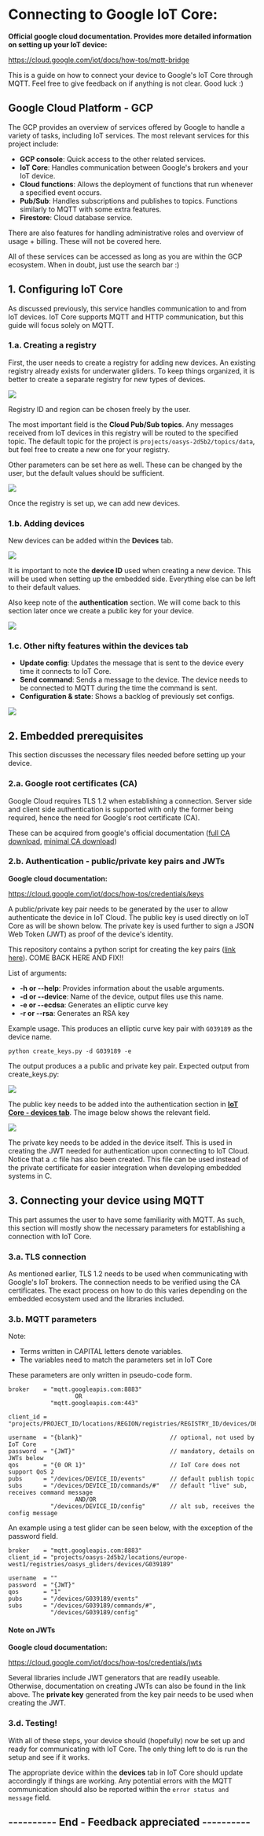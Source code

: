 # Connecting to Google IoT Core:

**Official google cloud documentation. Provides more detailed information on setting up your IoT device:**

https://cloud.google.com/iot/docs/how-tos/mqtt-bridge

This is a guide on how to connect your device to Google's IoT Core through MQTT. Feel free to give feedback on if anything is not clear. Good luck :)



## Google Cloud Platform - GCP

The GCP provides an overview of services offered by Google to handle a variety of tasks, including IoT services. The most relevant services for this project include:

- **GCP console**: Quick access to the other related services.
- **IoT Core**: Handles communication between Google's brokers and your IoT device.
- **Cloud functions**: Allows the deployment of functions that run whenever a specified event occurs.
- **Pub/Sub**: Handles subscriptions and publishes to topics. Functions similarly to MQTT with some extra features.
- **Firestore**: Cloud database service.

There are also features for handling administrative roles and overview of usage + billing. These will not be covered here.

All of these services can be accessed as long as you are within the GCP ecosystem. When in doubt, just use the search bar :)



## 1. Configuring IoT Core

As discussed previously, this service handles communication to and from IoT devices. IoT Core supports MQTT and HTTP communication, but this guide will focus solely on MQTT.


### 1.a. Creating a registry

First, the user needs to create a registry for adding new devices. An existing registry already exists for underwater gliders. To keep things organized, it is better to create a separate registry for new types of devices.

![](./figures/iotcore_registrylist.png)


Registry ID and region can be chosen freely by the user.

The most important field is the **Cloud Pub/Sub topics**. Any messages received from IoT devices in this registry will be routed to the specified topic. The default topic for the project is ``` projects/oasys-2d5b2/topics/data ```, but feel free to create a new one for your registry.

Other parameters can be set here as well. These can be changed by the user, but the default values should be sufficient.

![](./figures/iotcore_newregistry.png)


Once the registry is set up, we can add new devices.


### 1.b. Adding devices

New devices can be added within the **Devices** tab.

![](./figures/iotcore_devices.png)

It is important to note the **device ID** used when creating a new device. This will be used when setting up the embedded side.
Everything else can be left to their default values.

Also keep note of the **authentication** section. We will come back to this section later once we create a public key for your device.

![](./figures/iotcore_newdevice.png)

### 1.c. Other nifty features within the devices tab
 
- **Update config**: Updates the message that is sent to the device every time it connects to IoT Core. 
- **Send command**: Sends a message to the device. The device needs to be connected to MQTT during the time the command is sent.
- **Configuration & state**: Shows a backlog of previously set configs.

![](./figures/iotcore_devicedetails.png)

## 2. Embedded prerequisites

This section discusses the necessary files needed before setting up your device.


### 2.a. Google root certificates (CA)

Google Cloud requires TLS 1.2 when establishing a connection. Server side and client side authentication is supported with only the former being required, hence the need for Google's root certificate (CA).

These can be acquired from google's official documentation ([full CA download](https://pki.goog/roots.pem), [minimal CA download](https://pki.goog/gtsltsr/gtsltsr.crt))


### 2.b. Authentication - public/private key pairs and JWTs

**Google cloud documentation:**

https://cloud.google.com/iot/docs/how-tos/credentials/keys

A public/private key pair needs to be generated by the user to allow authenticate the device in IoT Cloud. The public key is used directly on IoT Core as will be shown below. The private key is used further to sign a JSON Web Token (JWT) as proof of the device's identity.

This repository contains a python script for creating the key pairs ([link here]()). COME BACK HERE AND FIX!!

List of arguments:

- **-h or --help**: Provides information about the usable arguments.
- **-d or --device**: Name of the device, output files use this name.
- **-e or --ecdsa**: Generates an elliptic curve key
- **-r or --rsa**: Generates an RSA key

Example usage. This produces an elliptic curve key pair with ``` G039189 ``` as the device name.

```
python create_keys.py -d G039189 -e
```

The output produces a a public and private key pair. 
Expected output from create_keys.py:

![](./figures/iotcore_keypair.png)

The public key needs to be added into the authentication section in [**IoT Core - devices tab**](). The image below shows the relevant field.

![](./figures/iotcore_deviceauthentication.png)

The private key needs to be added in the device itself. This is used in creating the JWT needed for authentication upon connecting to IoT Cloud.
Notice that a .c file has also been created. This file can be used instead of the private certificate for easier integration when developing embedded systems in C.



## 3. Connecting your device using MQTT

This part assumes the user to have some familiarity with MQTT. As such, this section will mostly show the necessary parameters for establishing a connection with IoT Core.


### 3.a. TLS connection

As mentioned earlier, TLS 1.2 needs to be used when communicating with Google's IoT brokers. The connection needs to be verified using the CA certificates. The exact process on how to do this varies depending on the embedded ecosystem used and the libraries included.


### 3.b. MQTT parameters

Note: 
- Terms written in CAPITAL letters denote variables. 
- The variables need to match the parameters set in IoT Core

These parameters are only written in pseudo-code form.

```
broker    = "mqtt.googleapis.com:8883"
                   OR 
            "mqtt.googleapis.com:443"

client_id = "projects/PROJECT_ID/locations/REGION/registries/REGISTRY_ID/devices/DEVICE_ID"

username  = "{blank}"                         // optional, not used by IoT Core
password  = "{JWT}"                           // mandatory, details on JWTs below
qos       = "{0 OR 1}"                        // IoT Core does not support QoS 2
pubs      = "/devices/DEVICE_ID/events"       // default publish topic
subs      = "/devices/DEVICE_ID/commands/#"   // default "live" sub, receives command message
                   AND/OR
            "/devices/DEVICE_ID/config"       // alt sub, receives the config message
```

An example using a test glider can be seen below, with the exception of the password field.

```
broker    = "mqtt.googleapis.com:8883"
client_id = "projects/oasys-2d5b2/locations/europe-west1/registries/oasys_gliders/devices/G039189"

username  = ""
password  = "{JWT}"
qos       = "1"
pubs      = "/devices/G039189/events"
subs      = "/devices/G039189/commands/#",
            "/devices/G039189/config"
```


####  Note on JWTs

**Google cloud documentation:**

https://cloud.google.com/iot/docs/how-tos/credentials/jwts

Several libraries include JWT generators that are readily useable. Otherwise, documentation on creating JWTs can also be found in the link above. The **private key** generated from the key pair needs to be used when creating the JWT.

### 3.d. Testing!

With all of these steps, your device should (hopefully) now be set up and ready for communicating with IoT Core. The only thing left to do is run the setup and see if it works.

The appropriate device within the **devices** tab in IoT Core should update accordingly if things are working. Any potential errors with the MQTT communication should also be reported within the ``` error status and message ``` field.

## ---------- End - Feedback appreciated ----------